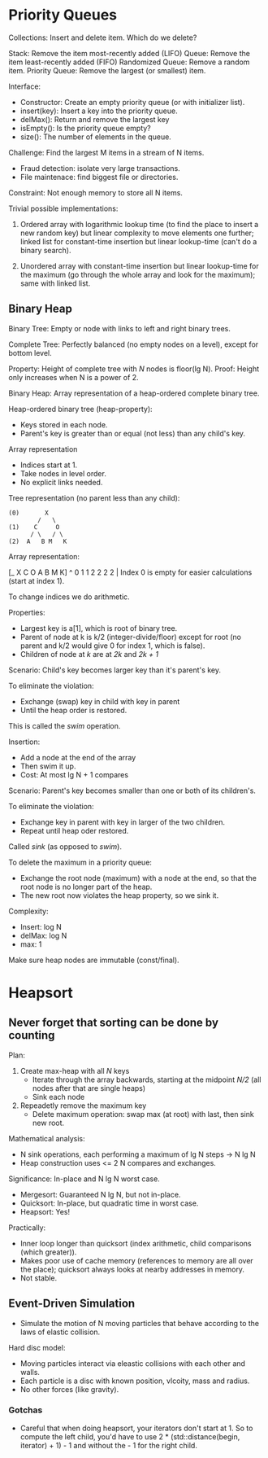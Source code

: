# Priority Queues

Collections: Insert and delete item. Which do we delete?

Stack: Remove the item most-recently added (LIFO)
Queue: Remove the item least-recently added (FIFO)
Randomized Queue: Remove a random item.
Priority Queue: Remove the largest (or smallest) item.

Interface:

- Constructor: Create an empty priority queue (or with initializer list).
- insert(key): Insert a key into the priority queue.
- delMax(): Return and remove the largest key
- isEmpty(): Is the priority queue empty?
- size(): The number of elements in the queue.

Challenge: Find the largest M items in a stream of N items.

- Fraud detection: isolate very large transactions.
- File maintenace: find biggest file or directories.

Constraint: Not enough memory to store all N items.

Trivial possible implementations:

1. Ordered array with logarithmic lookup time (to find the place to insert a new random key) but linear complexity to move elements one further; linked list for constant-time insertion but linear lookup-time (can't do a binary search).

2. Unordered array with constant-time insertion but linear lookup-time for the maximum (go through the whole array and look for the maximum); same with linked list.

## Binary Heap

Binary Tree: Empty or node with links to left and right binary trees.

Complete Tree: Perfectly balanced (no empty nodes on a level), except for bottom level.

Property: Height of complete tree with *N* nodes is floor(lg N).
Proof: Height only increases when N is a power of 2.

Binary Heap: Array representation of a heap-ordered complete binary tree.

Heap-ordered binary tree (heap-property):

- Keys stored in each node.
- Parent's key is greater than or equal (not less) than any child's key.

Array representation
- Indices start at 1.
- Take nodes in level order.
- No explicit links needed.

Tree representation (no parent less than any child):

```
(0)       X  
        /   \  
(1)    C     O  
      / \   / \  
(2)  A   B M   K  
```

Array representation:

[_ X C O A B M K]
 ^ 0 1 1 2 2 2 2
 |
Index 0 is empty for easier calculations (start at index 1).

To change indices we do arithmetic.

Properties:

- Largest key is a[1], which is root of binary tree.
- Parent of node at k is k/2 (integer-divide/floor) except for root (no parent and k/2 would give 0 for index 1, which is false).
- Children of node at *k* are at *2k* and *2k + 1*

Scenario: Child's key becomes larger key than it's parent's key.

To eliminate the violation:
- Exchange (swap) key in child with key in parent
- Until the heap order is restored.

This is called the *swim* operation.

Insertion:

- Add a node at the end of the array
- Then swim it up.
- Cost: At most lg N + 1 compares

Scenario: Parent's key becomes smaller than one or both of its children's.

To eliminate the violation:
- Exchange key in parent with key in larger of the two children.
- Repeat until heap oder restored.

Called *sink* (as opposed to *swim*).

To delete the maximum in a priority queue:

- Exchange the root node (maximum) with a node at the end, so that the root node is no longer part of the heap.
- The new root now violates the heap property, so we sink it.

Complexity:

- Insert: log N
- delMax: log N
- max: 1

Make sure heap nodes are immutable (const/final).

# Heapsort

## Never forget that sorting can be done by counting

Plan:
1. Create max-heap with all *N* keys
	- Iterate through the array backwards, starting at the midpoint *N/2* (all nodes after that are single heaps)
	- Sink each node
2. Repeadetly remove the maximum key
	- Delete maximum operation: swap max (at root) with last, then sink new root.

Mathematical analysis:

- N sink operations, each performing a maximum of lg N steps -> N lg N
- Heap construction uses <= 2 N compares and exchanges.

Significance: In-place and N lg N worst case.

- Mergesort: Guaranteed N lg N, but not in-place.
- Quicksort: In-place, but quadratic time in worst case.
- Heapsort: Yes!

Practically:

- Inner loop longer than quicksort (index arithmetic, child comparisons (which greater)).
- Makes poor use of cache memory (references to memory are all over the place); quicksort always looks at nearby addresses in memory.
- Not stable.

## Event-Driven Simulation

- Simulate the motion of N moving particles that behave according to the laws of elastic collision.

Hard disc model:
- Moving particles interact via eleastic collisions with each other and walls.
- Each particle is a disc with known position, vlcoity, mass and radius.
- No other forces (like gravity).

### Gotchas

* Careful that when doing heapsort, your iterators don't start at 1. So to compute the left child, you'd have to use 2 * (std::distance(begin, iterator) + 1) - 1 and without the - 1 for the right child.
